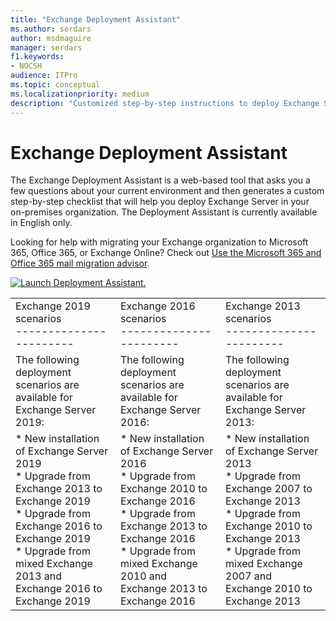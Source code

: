 ```yaml
---
title: "Exchange Deployment Assistant"
ms.author: serdars
author: msdmaguire
manager: serdars
f1.keywords:
- NOCSH
audience: ITPro
ms.topic: conceptual
ms.localizationpriority: medium
description: "Customized step-by-step instructions to deploy Exchange Server."
---
```


# Exchange Deployment Assistant

The Exchange Deployment Assistant is a web-based tool that asks you a few questions about your current environment and then generates a custom step-by-step checklist that will help you deploy Exchange Server in your on-premises organization. The Deployment Assistant is currently available in English only.

Looking for help with migrating your Exchange organization to Microsoft 365, Office 365, or Exchange Online? Check out [Use the Microsoft 365 and Office 365 mail migration advisor](../ExchangeHybrid/mail-migration-jump.md).

[![Launch Deployment Assistant.](media/ExchangeDeploymentAssistant.png)](https://assistants.microsoft.com/)



|     |     |     |
| --- | --- | --- |
| Exchange 2019 scenarios<br>----------------------- | Exchange 2016 scenarios<br>----------------------- | Exchange 2013 scenarios<br>----------------------- |
| The following deployment scenarios are available for Exchange Server 2019: | The following deployment scenarios are available for Exchange Server 2016: | The following deployment scenarios are available for Exchange Server 2013: |
| * New installation of Exchange Server 2019<br>* Upgrade from Exchange 2013 to Exchange 2019<br>* Upgrade from Exchange 2016 to Exchange 2019<br>* Upgrade from mixed Exchange 2013 and Exchange 2016 to Exchange 2019 | * New installation of Exchange Server 2016<br>* Upgrade from Exchange 2010 to Exchange 2016<br>* Upgrade from Exchange 2013 to Exchange 2016<br>* Upgrade from mixed Exchange 2010 and Exchange 2013 to Exchange 2016 | * New installation of Exchange Server 2013<br>* Upgrade from Exchange 2007 to Exchange 2013<br>* Upgrade from Exchange 2010 to Exchange 2013<br>* Upgrade from mixed Exchange 2007 and Exchange 2010 to Exchange 2013 |
